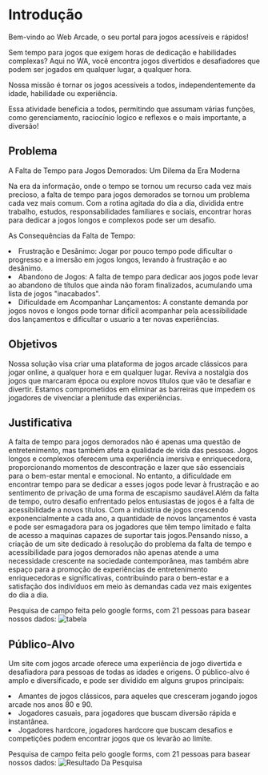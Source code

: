 # Introdução

Bem-vindo ao Web Arcade, o seu portal para jogos acessíveis e rápidos! 

 

Sem tempo para jogos que exigem horas de dedicação e habilidades complexas? Aqui no WA, você encontra jogos divertidos e desafiadores que podem ser jogados em qualquer lugar, a qualquer hora. 

Nossa missão é tornar os jogos acessíveis a todos, independentemente da idade, habilidade ou experiência. 

Essa atividade beneficia a todos, permitindo que assumam várias funções, como gerenciamento, raciocínio logico e reflexos e o mais importante, a diversão! 

## Problema
A Falta de Tempo para Jogos Demorados: Um Dilema da Era Moderna 

 

Na era da informação, onde o tempo se tornou um recurso cada vez mais precioso, a falta de tempo para jogos demorados se tornou um problema cada vez mais comum. Com a rotina agitada do dia a dia, dividida entre trabalho, estudos, responsabilidades familiares e sociais, encontrar horas para dedicar a jogos longos e complexos pode ser um desafio. 

As Consequências da Falta de Tempo: 

<li>Frustração e Desânimo: Jogar por pouco tempo pode dificultar o progresso e a imersão em jogos longos, levando à frustração e ao desânimo.</li> 

<li>Abandono de Jogos: A falta de tempo para dedicar aos jogos pode levar ao abandono de títulos que ainda não foram finalizados, acumulando uma lista de jogos "inacabados".</li> 

<li>Dificuldade em Acompanhar Lançamentos: A constante demanda por jogos novos e longos pode tornar difícil acompanhar pela acessibilidade dos lançamentos e dificultar o usuario a ter novas experiências.</li>

## Objetivos

Nossa solução visa criar uma plataforma de jogos arcade clássicos para jogar online, a qualquer hora e em qualquer lugar. Reviva a nostalgia dos jogos que marcaram época ou explore novos títulos que vão te desafiar e divertir. Estamos comprometidos em eliminar as barreiras que impedem os jogadores de vivenciar a plenitude das experiências.

## Justificativa

A falta de tempo para jogos demorados não é apenas uma questão de entretenimento, mas também afeta a qualidade de vida das pessoas. Jogos longos e complexos oferecem uma experiência imersiva e enriquecedora, proporcionando momentos de descontração e lazer que são essenciais para o bem-estar mental e emocional. No entanto, a dificuldade em encontrar tempo para se dedicar a esses jogos pode levar à frustração e ao sentimento de privação de uma forma de escapismo saudável.Além da falta de tempo, outro desafio enfrentado pelos entusiastas de jogos é a falta de acessibilidade a novos títulos. Com a indústria de jogos crescendo exponencialmente a cada ano, a quantidade de novos lançamentos é vasta e pode ser esmagadora para os jogadores que têm tempo limitado e falta de acesso a maquinas capazes de suportar tais jogos.Pensando nisso, a criação de um site dedicado à resolução do problema da falta de tempo e acessibilidade para jogos demorados não apenas atende a uma necessidade crescente na sociedade contemporânea, mas também abre espaço para a promoção de experiências de entretenimento enriquecedoras e significativas, contribuindo para o bem-estar e a satisfação dos indivíduos em meio às demandas cada vez mais exigentes do dia a dia.

Pesquisa de campo feita pelo google forms, com 21 pessoas para basear nossos dados:
![tabela](https://github.com/ICEI-PUC-Minas-PMV-ADS/pmv-ads-2024-1-e3-proj-mov-t7-g2/assets/144962568/4677f58d-712b-40e6-acb1-4282c156ac93)

## Público-Alvo

Um site com jogos arcade oferece uma experiência de jogo divertida e desafiadora para pessoas de todas as idades e origens. O público-alvo é amplo e diversificado, e pode ser dividido em alguns grupos principais:

<li>Amantes de jogos clássicos, para aqueles que cresceram jogando jogos arcade nos anos 80 e 90.</li>
<li>Jogadores casuais, para jogadores que buscam diversão rápida e instantânea.</li>
<li>Jogadores hardcore, jogadores hardcore que buscam desafios e competições podem encontrar jogos que os levarão ao limite.</li>


Pesquisa de campo feita pelo google forms, com 21 pessoas para basear nossos dados:
![Resultado Da Pesquisa](https://github.com/ICEI-PUC-Minas-PMV-ADS/pmv-ads-2024-1-e3-proj-mov-t7-g2/assets/144962568/5fe515b5-4b05-4f7b-bafc-25ed5492c08b)
